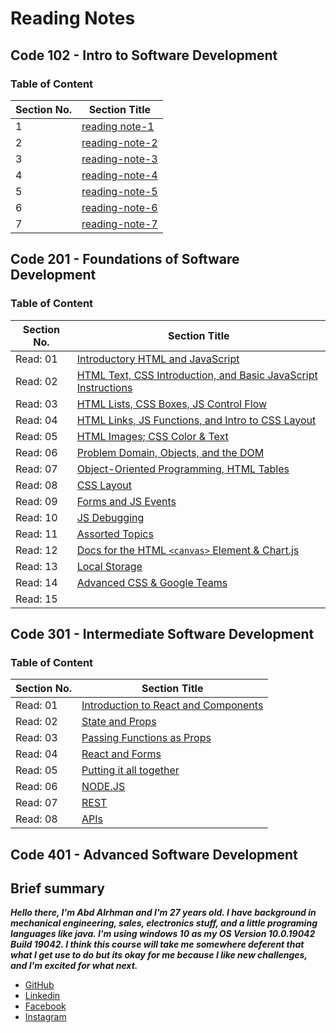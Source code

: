 # Reading Notes

## Code 102 - Intro to Software Development

### Table of Content

| **Section No.** | **Section Title** |
| ------------ | ------------- |
| 1 | [reading note-1](./102/reading-note-1) |
| 2 | [reading-note-2](./102/reading-note-2) |
| 3 | [reading-note-3](./102/reading-note-3) |
| 4 | [reading-note-4](./102/reading-note-4) |
| 5 | [reading-note-5](./102/reading-note-5) |
| 6 | [reading-note-6](./102/reading-note-6) |
| 7 | [reading-note-7](./102/reading-note-7) |

## Code 201 - Foundations of Software Development

### Table of Content

| **Section No.** | **Section Title** |
| ------------ | ------------- |
| Read: 01 | [Introductory HTML and JavaScript](./201/read-01.md) |
| Read: 02 | [HTML Text, CSS Introduction, and Basic JavaScript Instructions](./201/read-02.md) |
| Read: 03 | [HTML Lists, CSS Boxes, JS Control Flow](./201/read-03.md) |
| Read: 04 | [HTML Links, JS Functions, and Intro to CSS Layout](./201/read-04.md) |
| Read: 05 | [HTML Images; CSS Color & Text](./201/read-05.md) |
| Read: 06 | [Problem Domain, Objects, and the DOM](./201/read-06.md) |
| Read: 07 | [Object-Oriented Programming, HTML Tables](./201/read-07.md) |
| Read: 08 | [CSS Layout](./201/read-08.md) |
| Read: 09 | [Forms and JS Events](./201/read-09.md) |
| Read: 10 | [JS Debugging](./201/read-10.md) |
| Read: 11 | [Assorted Topics](./201/read-11.md) |
| Read: 12 | [Docs for the HTML `<canvas>` Element & Chart.js](./201/read-12.md) |
| Read: 13 | [Local Storage](./201/read-13.md) |
| Read: 14 | [Advanced CSS & Google Teams](./201/read-14.md) 
| Read: 15 | []() |

## Code 301 - Intermediate Software Development

### Table of Content

| **Section No.** | **Section Title** |
| ------------ | ------------- |
| Read: 01 | [Introduction to React and Components](./301/Read-Class-01.md) |
| Read: 02 | [State and Props](./301/Read-Class-02.md) |
| Read: 03 | [Passing Functions as Props](./301/Read-Class-03.md) |
| Read: 04 | [React and Forms](./301/Read-Class-04.md) |
| Read: 05 | [Putting it all together](./301/Read-Class-05.md) |
| Read: 06 | [NODE.JS](./301/Read-Class-06.md) |
| Read: 07 | [REST](./301/Read-Class-07.md) |
| Read: 08 | [APIs](./301/Read-Class-08.md) |

## Code 401 - Advanced Software Development

## Brief summary

***Hello there, I'm Abd Alrhman and I'm 27 years old.
I have background in mechanical engineering, sales, electronics stuff, and a little programing languages like java.
I'm using windows 10 as my OS  Version 10.0.19042 Build 19042.
I think this course will take me somewhere deferent that what I get use to do but its okay for me because I like new challenges, and I'm excited for what next.***

* [GitHub](https://github.com/AbdalrhmanBanyissa)
* [Linkedin](https://www.linkedin.com/in/abdalrhman-banyissa-08310a196/)
* [Facebook](https://www.facebook.com/abood.banyissa.9)
* [Instagram](https://www.instagram.com/aboood.banyissa/)
